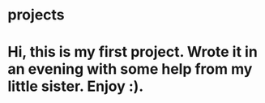 # projects
# Hi, this is my first project. Wrote it in an evening with some help from my little sister. Enjoy :).
